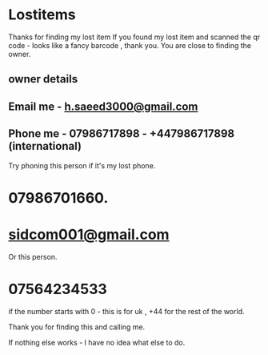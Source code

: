 # Lostitems
Thanks for finding my lost item
If you found my lost item and scanned the qr code - looks like a fancy barcode , thank you.
You are close to finding the owner.
## owner details
## Email me - h.saeed3000@gmail.com
## Phone me - 07986717898 - +447986717898 (international)

Try phoning this person if it's my lost phone.
# 07986701660.
# sidcom001@gmail.com

Or this person.

# 07564234533

if the number starts with 0 - this is for uk , +44 for the rest of the world.

Thank you for finding this and calling me.

If nothing else works - I have no idea what else to do.
